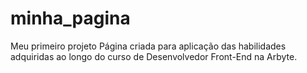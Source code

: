 # minha_pagina
Meu primeiro projeto
Página criada para aplicação das habilidades adquiridas ao longo do curso de Desenvolvedor Front-End na Arbyte.
